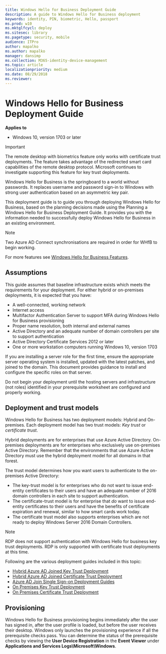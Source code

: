 ```yaml
---
title: Windows Hello for Business Deployment Guide
description: A guide to Windows Hello for Business deployment 
keywords: identity, PIN, biometric, Hello, passport
ms.prod: w10
ms.mktglfcycl: deploy
ms.sitesec: library
ms.pagetype: security, mobile
audience: ITPro
author: mapalko
ms.author: mapalko
manager: dansimp
ms.collection: M365-identity-device-management
ms.topic: article
localizationpriority: medium
ms.date: 08/29/2018
ms.reviewer: 
---
```

# Windows Hello for Business Deployment Guide

**Applies to**
-   Windows 10, version 1703 or later

> [!IMPORTANT]
> The remote desktop with biometrics feature only works with certificate trust deployments.  The feature takes advantage of the redirected smart card capabilities of the remote desktop protocol.  Microsoft continues to investigate supporting this feature for key trust deployments. 

Windows Hello for Business is the springboard to a world without passwords. It replaces username and password sign-in to Windows with strong user authentication based on an asymmetric key pair.

This deployment guide is to guide you through deploying Windows Hello for Business, based on the planning decisions made using the Planning a Windows Hello for Business Deployment Guide. It provides you with the information needed to successfully deploy Windows Hello for Business in an existing environment.

> [!NOTE]
> Two Azure AD Connect synchronisations are required in order for WHfB to begin working.

For more features see [Windows Hello for Business Features](https://docs.microsoft.com/windows/security/identity-protection/hello-for-business/hello-features#remote-desktop-with-biometrics).

## Assumptions

This guide assumes that baseline infrastructure exists which meets the requirements for your deployment. For either hybrid or on-premises deployments, it is expected that you have: 
* A well-connected, working network
* Internet access
* Multifactor Authentication Server to support MFA during Windows Hello for Business provisioning
* Proper name resolution, both internal and external names
* Active Directory and an adequate number of domain controllers per site to support authentication
* Active Directory Certificate Services 2012 or later
* One or more workstation computers running Windows 10, version 1703

If you are installing a server role for the first time, ensure the appropriate server operating system is installed, updated with the latest patches, and joined to the domain. This document provides guidance to install and configure the specific roles on that server.  

Do not begin your deployment until the hosting servers and infrastructure (not roles) identified in your prerequisite worksheet are configured and properly working.

## Deployment and trust models

Windows Hello for Business has two deployment models: Hybrid and On-premises. Each deployment model has two trust models: *Key trust* or *certificate trust*.

Hybrid deployments are for enterprises that use Azure Active Directory. On-premises deployments are for enterprises who exclusively use on-premises Active Directory. Remember that the environments that use Azure Active Directory must use the hybrid deployment model for all domains in that forest.

The trust model determines how you want users to authenticate to the on-premises Active Directory: 
* The key-trust model is for enterprises who do not want to issue end-entity certificates to their users and have an adequate number of 2016 domain controllers in each site to support authentication. 
* The certificate-trust model is for enterprise that *do* want to issue end-entity certificates to their users and have the benefits of certificate expiration and renewal, similar to how smart cards work today. 
* The certificate trust model also supports enterprises which are not ready to deploy Windows Server 2016 Domain Controllers.

>[!NOTE]
>RDP does not support authentication with Windows Hello for business key trust deployments. RDP is only supported with certificate trust deployments at this time.

Following are the various deployment guides included in this topic:
- [Hybrid Azure AD Joined Key Trust Deployment](hello-hybrid-key-trust.md)
- [Hybrid Azure AD Joined Certificate Trust Deployment](hello-hybrid-cert-trust.md)
- [Azure AD Join Single Sign-on Deployment Guides](hello-hybrid-aadj-sso.md)
- [On Premises Key Trust Deployment](hello-deployment-key-trust.md)
- [On Premises Certificate Trust Deployment](hello-deployment-cert-trust.md)


## Provisioning

Windows Hello for Business provisioning begins immediately after the user has signed in, after the user profile is loaded, but before the user receives their desktop. Windows only launches the provisioning experience if all the prerequisite checks pass. You can determine the status of the prerequisite checks by viewing the **User Device Registration** in the **Event Viewer** under **Applications and Services Logs\Microsoft\Windows**.

